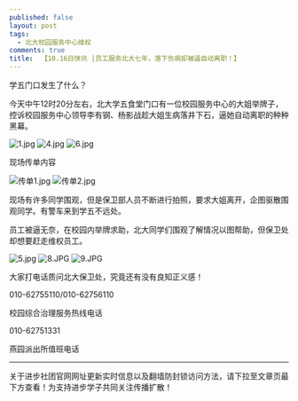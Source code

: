 ```yaml
---
published: false
layout: post
tags:
  - 北大校园服务中心维权
comments: true
title:  【10.16日快讯 |员工服务北大七年，落下伤病却被逼自动离职！】
---
```


学五门口发生了什么？

今天中午12时20分左右，北大学五食堂门口有一位校园服务中心的大姐举牌子，控诉校园服务中心领导李有钢、杨影战趁大姐生病落井下石，逼她自动离职的种种黑幕。

<img src="https://i.loli.net/2018/10/16/5bc570a1caf6d.jpg" alt="1.jpg" title="1.jpg" />

<img src="https://i.loli.net/2018/10/16/5bc570a1d96d8.jpg" alt="4.jpg" title="4.jpg" />

<img src="https://i.loli.net/2018/10/16/5bc570a3dc4b6.jpg" alt="6.jpg" title="6.jpg" />

现场传单内容

<img src="https://i.loli.net/2018/10/16/5bc573fd5bbcd.jpg" alt="传单1.jpg" title="传单1.jpg" />

<img src="https://i.loli.net/2018/10/16/5bc573f04a5e5.jpg" alt="传单2.jpg" title="传单2.jpg" />


现场有许多同学围观，但是保卫部人员不断进行拍照，要求大姐离开，企图驱散围观同学。有警车来到学五不远处。

员工被逼无奈，在校园内举牌求助，北大同学们围观了解情况以图帮助，但保卫处却想要赶走维权员工。

<img src="https://i.loli.net/2018/10/16/5bc575811ec9b.jpg" alt="5.jpg" title="5.jpg" />

<img src="https://i.loli.net/2018/10/16/5bc574dfbc92c.jpg" alt="8.JPG" title="8.JPG" />

<img src="https://i.loli.net/2018/10/16/5bc5758147edf.jpg" alt="9.JPG" title="9.JPG" />

大家打电话质问北大保卫处，究竟还有没有良知正义感！

010-62755110/010-62756110

校园综合治理服务热线电话

010-62751331

燕园派出所值班电话



---
关于进步社团官网网址更新实时信息以及翻墙防封锁访问方法，请下拉至文章页最下方查看！为支持进步学子共同关注传播扩散！
